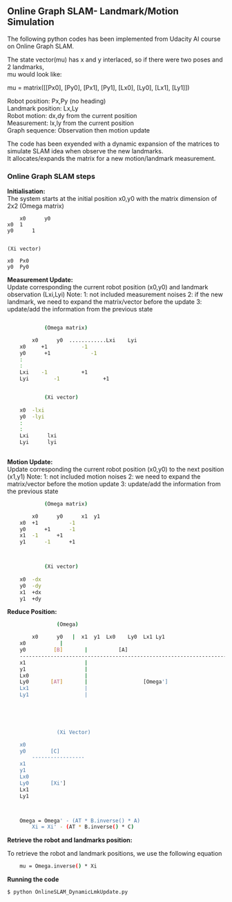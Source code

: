 ## **Online Graph SLAM- Landmark/Motion Simulation**

The following python codes has been implemented from Udacity AI course on Online Graph SLAM.  

The state vector(mu) has x and y interlaced, so if there were two poses and 2 landmarks,  
mu would look like:

mu = matrix([[Px0],
             [Py0],
             [Px1],
             [Py1],
             [Lx0],
             [Ly0],
             [Lx1],
             [Ly1]])
 

Robot position: Px,Py (no heading)  
Landmark position: Lx,Ly  
Robot motion: dx,dy from the current position  
Measurement: lx,ly from the current position  
Graph sequence: Observation then motion update  


The code has been exyended with a dynamic expansion of the matrices to simulate SLAM idea when observe the new landmarks.  
It allocates/expands the matrix for a new motion/landmark measurement.  

### **Online Graph SLAM steps**
**Initialisation:**  
The system starts at the initial position x0,y0 with the matrix dimension of 2x2
	(Omega matrix)

		x0  	y0 
	x0	1	
	y0		1


	(Xi vector)
	
	x0	Px0	
	y0	Py0




**Measurement Update:**  
Update corresponding the current robot position (x0,y0) and landmark observation (Lxi,Lyi)
Note: 1: not included measurement noises
      2: if the new landmark, we need to expand the matrix/vector before the update	
      3: update/add the information from the previous state
```sh

			(Omega matrix)

		x0  	y0  ............Lxi    Lyi
	x0     +1			-1
	y0	 	+1		       -1
	:
	:
	Lxi    -1			+1
	Lyi	       -1		       +1


			(Xi vector)
	
	x0	-lxi	
	y0	-lyi
	:
	:
	Lxi      lxi
	Lyi      lyi
	
```
		
**Motion Update:**  
Update corresponding the current robot position (x0,y0) to the next position (x1,y1)
Note: 1: not included motion noises
      2: we need to expand the matrix/vector before the motion update
      3: update/add the information from the previous state

```sh
			(Omega matrix)

		x0  	y0  	x1	y1	
	x0	+1	        -1
	y0		+1		-1
	x1	-1		+1
	y1		-1		+1



			(Xi vector)
	
	x0	-dx	
	y0	-dy
	x1	+dx
	y1	+dy

```

**Reduce Position:**  

```sh
				(Omega)

		x0  	y0   |	x1	y1	Lx0    Ly0	Lx1	Ly1
	x0		     |
	y0         [B]       |			[A]
	--------------------------------------------------------------------
	x1                   |
	y1                   |
	Lx0                  |
	Ly0       [AT]       |                  [Omega']
	Lx1                  |
	Ly1                  |
	
	



				(Xi Vector)

	x0
	y0        [C]
        -----------------
	x1
	y1
	Lx0
	Ly0       [Xi']
	Lx1
	Ly1



	Omega = Omega' - (AT * B.inverse() * A)
        Xi = Xi' - (AT * B.inverse() * C)

```

**Retrieve the robot and landmarks position:**  

To retrieve the robot and landmark positions, we use the following equation

```sh
	mu = Omega.inverse() * Xi 
```



**Running the code**  
```sh
$ python OnlineSLAM_DynamicLmkUpdate.py
```
